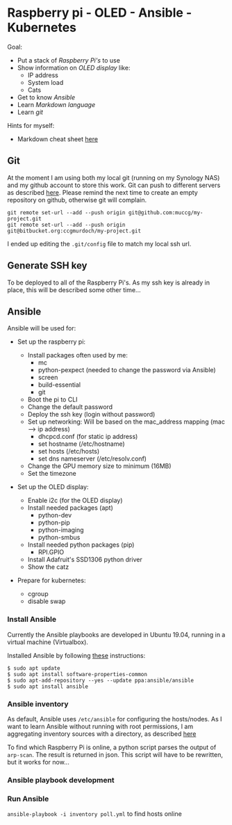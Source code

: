# Raspberry pi - OLED - Ansible - Kubernetes


Goal:
- Put a stack of *Raspberry Pi's* to use
- Show information on *OLED display* like:
  - IP address
  - System load
  - Cats
- Get to know *Ansible*
- Learn *Markdown language*
- Learn *git*

Hints for myself:
- Markdown cheat sheet [here](https://github.com/adam-p/markdown-here/wiki/Markdown-Cheatsheet)


## Git 
At the moment I am using both my local git (running on my Synology NAS) and
my github account to store this work. Git can push to different servers as
described [here](https://gist.github.com/rvl/c3f156e117e22a25f242). Please 
remind the next time to create an empty repository on github, otherwise git
will complain.

```
git remote set-url --add --push origin git@github.com:muccg/my-project.git
git remote set-url --add --push origin git@bitbucket.org:ccgmurdoch/my-project.git
```

I ended up editing the `.git/config` file to match my local ssh url.


## Generate SSH key
To be deployed to all of the Raspberry Pi's. As my ssh key is already in place,
this will be described some other time...


## Ansible
Ansible will be used for:
- Set up the raspberry pi:
  - Install packages often used by me:
    - mc
    - python-pexpect (needed to change the password via Ansible)
    - screen
    - build-essential
    - git
  - Boot the pi to CLI
  - Change the default password
  - Deploy the ssh key (login without password)
  - Set up networking: Will be based on the mac_address mapping (mac --> ip address)
    - dhcpcd.conf (for static ip address)
    - set hostname (/etc/hostname)
    - set hosts (/etc/hosts)
    - set dns nameserver (/etc/resolv.conf)
  - Change the GPU memory size to minimum (16MB)
  - Set the timezone
  
- Set up the OLED display:
  - Enable i2c (for the OLED display)
  - Install needed packages (apt)
    - python-dev
    - python-pip
    - python-imaging
    - python-smbus
  - Install needed python packages (pip)
    - RPI.GPIO
  - Install Adafruit's SSD1306 python driver
  - Show the catz
  
- Prepare for kubernetes:
  - cgroup
  - disable swap
  

### Install Ansible
Currently the Ansible playbooks are developed in Ubuntu 19.04, running in a 
virtual machine (Virtualbox). 

Installed Ansible by following [these](https://docs.ansible.com/ansible/latest/installation_guide/intro_installation.html#latest-releases-via-apt-ubuntu) instructions:

```
$ sudo apt update
$ sudo apt install software-properties-common
$ sudo apt-add-repository --yes --update ppa:ansible/ansible
$ sudo apt install ansible
```


### Ansible inventory
As default, Ansible uses `/etc/ansible` for configuring the hosts/nodes. As I
want to learn Ansible without running with root permissions, I am aggregating
inventory sources with a directory, as described [here](https://docs.ansible.com/ansible/latest/user_guide/intro_inventory.html#using-multiple-inventory-sources)

To find which Raspberry Pi is online, a python script parses the output of
`arp-scan`. The result is returned in json. This script will have to be rewritten,
but it works for now...


### Ansible playbook development


### Run Ansible
`ansible-playbook -i inventory poll.yml` to find hosts online




